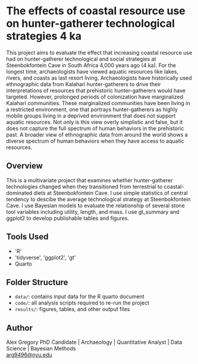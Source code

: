 # The effects of coastal resource use on hunter-gatherer technological strategies 4 ka
This project aims to evaluate the effect that increasing coastal resource use had on hunter-gatherer technological and social strategies at Steenbokfontein Cave in South Africa 4,000 years ago (4 ka). For the longest time, archaeologists have viewed aquatic resources like lakes, rivers, and coasts as last resort living. Archaeologists have historically used ethnographic data from Kalahari hunter-gatherers to drive their interpretations of resources that prehistoric hunter-gatherers would have targeted. However, prolonged periods of colonization have marginalized Kalahari communities. These marginalized communities have been living in a restricted environment, one that portrays hunter-gatherers as highly mobile groups living in a deprived environment that does not support aquatic resources. Not only is this view overly simplistic and false, but it does not capture the full spectrum of human behaviors in the prehistoric past. A broader view of ethnographic data from around the world shows a diverse spectrum of human behaviors when they have access to aquatic resources.

## Overview
This is a multivariate project that examines whether hunter-gatherer technologies changed when they transitioned from terrestrial to coastal-dominated diets at Steenbokfontein Cave. I use simple statistics of central tendency to descibe the average technological strategy at Steenbokfontein Cave. I use Bayesian models to evaluate the relationship of several stone tool variables including utility, length, and mass. I use gt_summary and ggplot2 to develop publishable tables and figures.

## Tools Used
- 'R'
- 'tidyverse', 'ggplot2', 'gt'
- Quarto

## Folder Structure

- `data/`: contains input data for the R quarto document
- `code/`: all analysis scripts required to re-run the project
- `results/`: figures, tables, and other output files

## Author

Alex Gregory
PhD Candidate | Archaeology | Quantitative Analyst | Data Science | Bayesian Methods  
arg9496@nyu.edu
